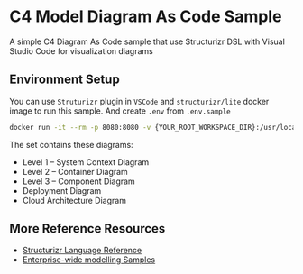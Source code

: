 # C4 Model Diagram As Code Sample
A simple C4 Diagram As Code sample that use Structurizr DSL with Visual Studio Code for visualization diagrams


## Environment Setup
You can use `Struturizr` plugin in `VSCode` and `structurizr/lite` docker image to run this sample. And create `.env` from `.env.sample`
```bash
docker run -it --rm -p 8080:8080 -v {YOUR_ROOT_WORKSPACE_DIR}:/usr/local/structurizr --env-file .env structurizr/lite
```
The set contains these diagrams:
- Level 1 – System Context Diagram
- Level 2 – Container Diagram
- Level 3 – Component Diagram
- Deployment Diagram
- Cloud Architecture Diagram

## More Reference Resources
- [Structurizr Language Reference](https://github.com/structurizr/dsl/blob/master/docs/language-reference.md)
- [Enterprise-wide modelling Samples](https://github.com/structurizr/examples/tree/main/enterprise)

